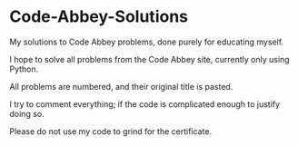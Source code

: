 # Code-Abbey-Solutions
My solutions to Code Abbey problems, done purely for educating myself.

I hope to solve all problems from the Code Abbey site, currently only using Python.

All problems are numbered, and their original title is pasted.

I try to comment everything; if the code is complicated enough to justify doing so.

Please do not use my code to grind for the certificate.
